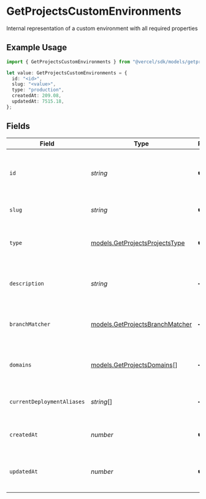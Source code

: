 # GetProjectsCustomEnvironments

Internal representation of a custom environment with all required properties

## Example Usage

```typescript
import { GetProjectsCustomEnvironments } from "@vercel/sdk/models/getprojectsop.js";

let value: GetProjectsCustomEnvironments = {
  id: "<id>",
  slug: "<value>",
  type: "production",
  createdAt: 209.08,
  updatedAt: 7515.18,
};
```

## Fields

| Field                                                                    | Type                                                                     | Required                                                                 | Description                                                              |
| ------------------------------------------------------------------------ | ------------------------------------------------------------------------ | ------------------------------------------------------------------------ | ------------------------------------------------------------------------ |
| `id`                                                                     | *string*                                                                 | :heavy_check_mark:                                                       | Unique identifier for the custom environment (format: env_*)             |
| `slug`                                                                   | *string*                                                                 | :heavy_check_mark:                                                       | URL-friendly name of the environment                                     |
| `type`                                                                   | [models.GetProjectsProjectsType](../models/getprojectsprojectstype.md)   | :heavy_check_mark:                                                       | The type of environment (production, preview, or development)            |
| `description`                                                            | *string*                                                                 | :heavy_minus_sign:                                                       | Optional description of the environment's purpose                        |
| `branchMatcher`                                                          | [models.GetProjectsBranchMatcher](../models/getprojectsbranchmatcher.md) | :heavy_minus_sign:                                                       | Configuration for matching git branches to this environment              |
| `domains`                                                                | [models.GetProjectsDomains](../models/getprojectsdomains.md)[]           | :heavy_minus_sign:                                                       | List of domains associated with this environment                         |
| `currentDeploymentAliases`                                               | *string*[]                                                               | :heavy_minus_sign:                                                       | List of aliases for the current deployment                               |
| `createdAt`                                                              | *number*                                                                 | :heavy_check_mark:                                                       | Timestamp when the environment was created                               |
| `updatedAt`                                                              | *number*                                                                 | :heavy_check_mark:                                                       | Timestamp when the environment was last updated                          |
